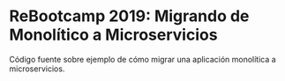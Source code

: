 # ReBootcamp 2019: Migrando de Monolítico a Microservicios

Código fuente sobre ejemplo de cómo migrar una aplicación monolítica a microservicios.
